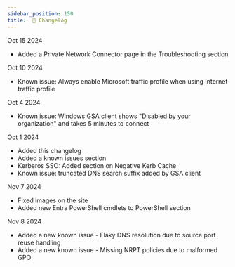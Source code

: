 ```yaml
---
sidebar_position: 150
title:  📝 Changelog
---
```


Oct 15 2024
* Added a Private Network Connector page in the Troubleshooting section

Oct 10 2024
* Known issue: Always enable Microsoft traffic profile when using Internet traffic profile

Oct 4 2024
* Known issue: Windows GSA client shows "Disabled by your organization" and takes 5 minutes to connect

Oct 1 2024
* Added this changelog
* Added a known issues section
* Kerberos SSO: Added section on Negative Kerb Cache
* Known issue: truncated DNS search suffix added by GSA client

Nov 7 2024
* Fixed images on the site
* Added new Entra PowerShell cmdlets to PowerShell section

Nov 8 2024
* Added a new known issue - Flaky DNS resolution due to source port reuse handling
* Added a new known issue - Missing NRPT policies due to malformed GPO